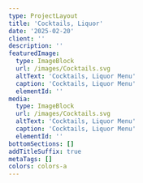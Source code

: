 ```yaml
---
type: ProjectLayout
title: 'Cocktails, Liquor'
date: '2025-02-20'
client: ''
description: ''
featuredImage:
  type: ImageBlock
  url: /images/Cocktails.svg
  altText: 'Cocktails, Liquor Menu'
  caption: 'Cocktails, Liquor Menu'
  elementId: ''
media:
  type: ImageBlock
  url: /images/Cocktails.svg
  altText: 'Cocktails, Liquor Menu'
  caption: 'Cocktails, Liquor Menu'
  elementId: ''
bottomSections: []
addTitleSuffix: true
metaTags: []
colors: colors-a
---
```

